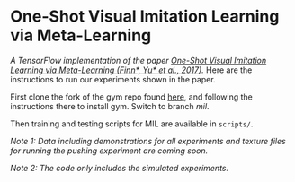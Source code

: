 # One-Shot Visual Imitation Learning via Meta-Learning

*A TensorFlow implementation of the paper [One-Shot Visual Imitation Learning via Meta-Learning (Finn*, Yu* et al., 2017)](https://arxiv.org/pdf/1709.04905.pdf).* Here are the instructions to run our experiments shown in the paper.

First clone the fork of the gym repo found [here](https://github.com/tianheyu927/gym), and following the instructions there to install gym. Switch to branch *mil*.

Then training and testing scripts for MIL are available in `scripts/`.

*Note 1: Data including demonstrations for all experiments and texture files for running the pushing experiment are coming soon.*

*Note 2: The code only includes the simulated experiments.*
